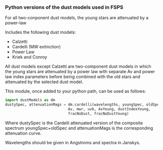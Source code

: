 ### Python versions of the dust models used in FSPS 

For all two-conponent dust models, the young stars are attenuated by a power-law

Includes the following dust models:
- Calzetti
- Cardelli (MW extinction)
- Power Law
- Kriek and Conroy

All dust models except Calzetti are two-component dust models in which the young stars are
attenuated by a power law with separate Av and power law index parameters before 
being combined with the old stars and attenuated by the selected dust model.

This module, once added to your python path, can be used as follows:

```python 
import dustModels as dm
dustySpec, attenuationMags = dm.cardelli(wavelengths, youngSpec, oldSpec,
                             Av, mwr, uvb, AvYoung, dustIndexYoung,
                             fracNoDust, fracNoDustYoung)
```

Where dustySpec is the Cardelli attenuated version of the composite spectrum youngSpec+oldSpec 
and attenuationMags is the corresponding attenuation curve.

Wavelengths should be given in Angstroms and spectra in Janskys.
